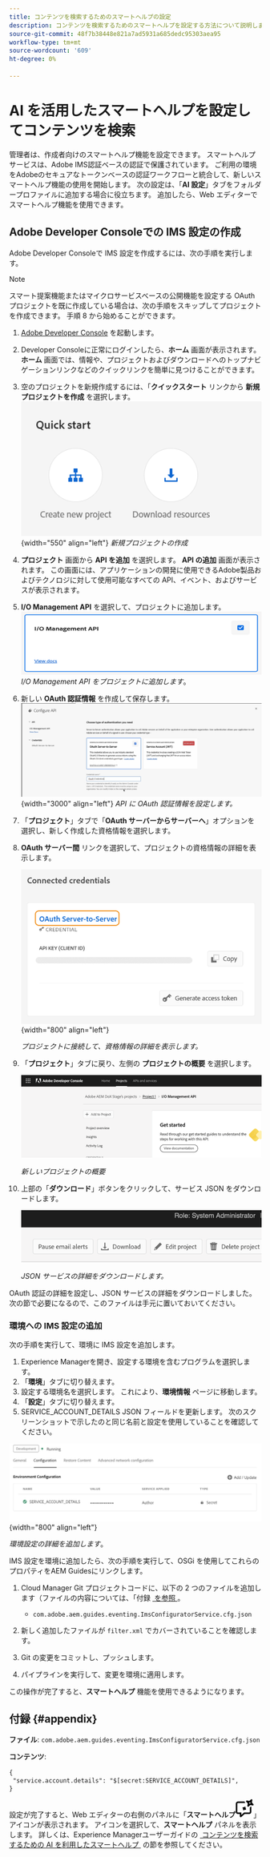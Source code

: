 ```yaml
---
title: コンテンツを検索するためのスマートヘルプの設定
description: コンテンツを検索するためのスマートヘルプを設定する方法について説明します
source-git-commit: 48f7b38448e821a7ad5931a685dedc95303aea95
workflow-type: tm+mt
source-wordcount: '609'
ht-degree: 0%

---
```



# AI を活用したスマートヘルプを設定してコンテンツを検索

管理者は、作成者向けのスマートヘルプ機能を設定できます。 スマートヘルプサービスは、Adobe IMS認証ベースの認証で保護されています。 ご利用の環境をAdobeのセキュアなトークンベースの認証ワークフローと統合して、新しいスマートヘルプ機能の使用を開始します。 次の設定は、「**AI 設定**」タブをフォルダープロファイルに追加する場合に役立ちます。 追加したら、Web エディターでスマートヘルプ機能を使用できます。

## Adobe Developer Consoleでの IMS 設定の作成

Adobe Developer Consoleで IMS 設定を作成するには、次の手順を実行します。

>[!NOTE]
>
>スマート提案機能またはマイクロサービスベースの公開機能を設定する OAuth プロジェクトを既に作成している場合は、次の手順をスキップしてプロジェクトを作成できます。 手順 8 から始めることができます。

1. [Adobe Developer Console](https://developer.adobe.com/console) を起動します。
1. Developer Consoleに正常にログインしたら、**ホーム** 画面が表示されます。 **ホーム** 画面では、情報や、プロジェクトおよびダウンロードへのトップナビゲーションリンクなどのクイックリンクを簡単に見つけることができます。
1. 空のプロジェクトを新規作成するには、「**クイックスタート** リンクから **新規プロジェクトを作成** を選択します。
   ![&#x200B; クイックスタートリンク &#x200B;](assets/conf-ss-quick-start.png) {width="550" align="left"}
   *新規プロジェクトの作成*

1. **プロジェクト** 画面から **API を追加** を選択します。  **API の追加** 画面が表示されます。 この画面には、アプリケーションの開発に使用できるAdobe製品およびテクノロジに対して使用可能なすべての API、イベント、およびサービスが表示されます。

1. **I/O Management API** を選択して、プロジェクトに追加します。
   ![IO 管理 API](assets/confi-ss-io-management.png)
   *I/O Management API をプロジェクトに追加します*。

1. 新しい **OAuth 認証情報** を作成して保存します。
   ![API 設定の OAuth 認証情報タイル &#x200B;](assets/conf-ss-OAuth-credential.png) {width="3000" align="left"}
   *API に OAuth 認証情報を設定します。*

1. 「**プロジェクト**」タブで「**OAuth サーバーからサーバーへ**」オプションを選択し、新しく作成した資格情報を選択します。

1. **OAuth サーバー間** リンクを選択して、プロジェクトの資格情報の詳細を表示します。

   ![&#x200B; 接続された資格情報 &#x200B;](assets/conf-ss-connected-credentials.png) {width="800" align="left"}

   *プロジェクトに接続して、資格情報の詳細を表示します。*

1. 「**プロジェクト**」タブに戻り、左側の **プロジェクトの概要** を選択します。

   <img src="assets/project-overview.png" alt="プロジェクトの概要" width="500">

   *新しいプロジェクトの概要*

1. 上部の「**ダウンロード**」ボタンをクリックして、サービス JSON をダウンロードします。

   <img src="assets/download-json.png" alt="json をダウンロード" width="500">

   *JSON サービスの詳細をダウンロードします。*

OAuth 認証の詳細を設定し、JSON サービスの詳細をダウンロードしました。 次の節で必要になるので、このファイルは手元に置いておいてください。

### 環境への IMS 設定の追加

次の手順を実行して、環境に IMS 設定を追加します。

1. Experience Managerを開き、設定する環境を含むプログラムを選択します。
1. 「**環境**」タブに切り替えます。
1. 設定する環境名を選択します。 これにより、**環境情報** ページに移動します。
1. 「**設定**」タブに切り替えます。
1. SERVICE_ACCOUNT_DETAILS JSON フィールドを更新します。 次のスクリーンショットで示したのと同じ名前と設定を使用していることを確認してください。

![ims サービスアカウントの設定 &#x200B;](assets/ims-service-account-config.png){width="800" align="left"}


*環境設定の詳細を追加します*。




IMS 設定を環境に追加したら、次の手順を実行して、OSGi を使用してこれらのプロパティをAEM Guidesにリンクします。

1. Cloud Manager Git プロジェクトコードに、以下の 2 つのファイルを追加します（ファイルの内容については、「付録 [&#x200B; を参照 &#x200B;](#appendix)。

   * `com.adobe.aem.guides.eventing.ImsConfiguratorService.cfg.json`

1. 新しく追加したファイルが `filter.xml` でカバーされていることを確認します。
1. Git の変更をコミットし、プッシュします。
1. パイプラインを実行して、変更を環境に適用します。

この操作が完了すると、**スマートヘルプ** 機能を使用できるようになります。



## 付録 {#appendix}

**ファイル**:
`com.adobe.aem.guides.eventing.ImsConfiguratorService.cfg.json`

**コンテンツ**:

```
{
 "service.account.details": "$[secret:SERVICE_ACCOUNT_DETAILS]",
}
```


設定が完了すると、Web エディターの右側のパネルに「**スマートヘルプ**![&#x200B; スマートヘルプ &#x200B;](assets/smart-help-icon.svg)」アイコンが表示されます。 アイコンを選択して、**スマートヘルプ** パネルを表示します。
詳しくは、Experience Managerユーザーガイドの [&#x200B; コンテンツを検索するための AI を利用したスマートヘルプ &#x200B;](../user-guide/ai-based-smart-help.md) の節を参照してください。

